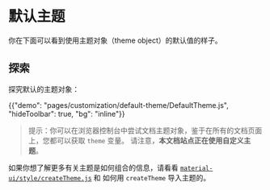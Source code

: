 # 默认主题

<p class="description">你在下面可以看到使用主题对象（theme object）的默认值的样子。</p>

## 探索

探究默认的主题对象：

{{"demo": "pages/customization/default-theme/DefaultTheme.js", "hideToolbar": true, "bg": "inline"}}

> 提示：你可以在浏览器控制台中尝试文档主题对象，鉴于在所有的文档页面上，您都可以获取 `theme` 变量。 请注意，**本文档站点正在使用自定义主题**。

如果你想了解更多有关主题是如何组合的信息，请看看 [`material-ui/style/createTheme.js`](https://github.com/mui-org/material-ui/blob/master/packages/material-ui/src/styles/createTheme.js) 和 如何用 `createTheme` 导入主题的。